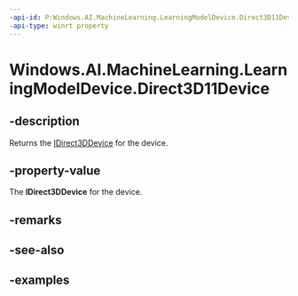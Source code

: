 ```yaml
---
-api-id: P:Windows.AI.MachineLearning.LearningModelDevice.Direct3D11Device
-api-type: winrt property
---
```


<!-- Property syntax.
public IDirect3DDevice Direct3D11Device { get; }
-->

# Windows.AI.MachineLearning.LearningModelDevice.Direct3D11Device

## -description
Returns the [IDirect3DDevice](../windows.graphics.directx.direct3d11/idirect3ddevice.md) for the device.

## -property-value
The **IDirect3DDevice** for the device.

## -remarks

## -see-also

## -examples
